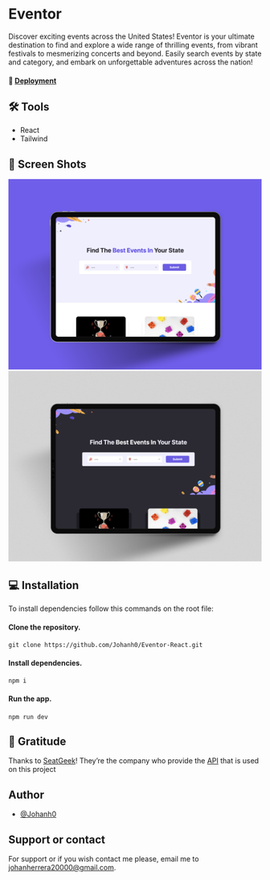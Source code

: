 # Eventor
Discover exciting events across the United States! Eventor is your ultimate destination to find and explore a wide range of thrilling events, from vibrant festivals to mesmerizing concerts and beyond. Easily search events by state and category, and embark on unforgettable adventures across the nation!


#### 🚀 [Deployment](https://gorgeous-griffin-a813a7.netlify.app/)

## 🛠 Tools

- React
- Tailwind


## 📸 Screen Shots
![](./src/assets/cover.png)
![](./src/assets/coverDarkMode.png)
## 💻 Installation

To install dependencies follow this commands on the root file:

#### Clone the repository.
```
git clone https://github.com/Johanh0/Eventor-React.git
```

#### Install dependencies.
```
npm i 
```

#### Run the app.
```
npm run dev
```
## 👏 Gratitude
Thanks to [SeatGeek](https://seatgeek.com/)! They’re the company who provide the [API](https://platform.seatgeek.com/) that is used on this project 
## Author

- [@Johanh0](https://www.github.com/johanh0)


## Support or contact

For support or if you wish contact me please, email me to [johanherrera20000@gmail.com](mailto:johanherrera20000@gmail.com).

